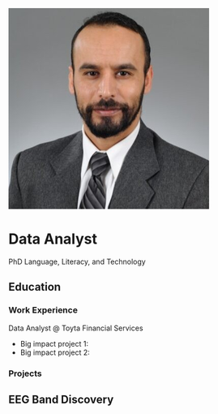 ![](<https://github.com/AdnanMayof/adnan.mayof.github.io/blob/main/1618453428882.jpeg?raw=true>)



# Data Analyst
PhD Language, Literacy, and Technology

## Education

### Work Experience
Data Analyst @ Toyta Financial Services
- Big impact project 1:
- Big impact project 2:  


### Projects
EEG Band Discovery
-
